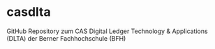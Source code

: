 # casdlta
GitHub Repository zum CAS Digital Ledger Technology &amp; Applications (DLTA) der Berner Fachhochschule (BFH)
